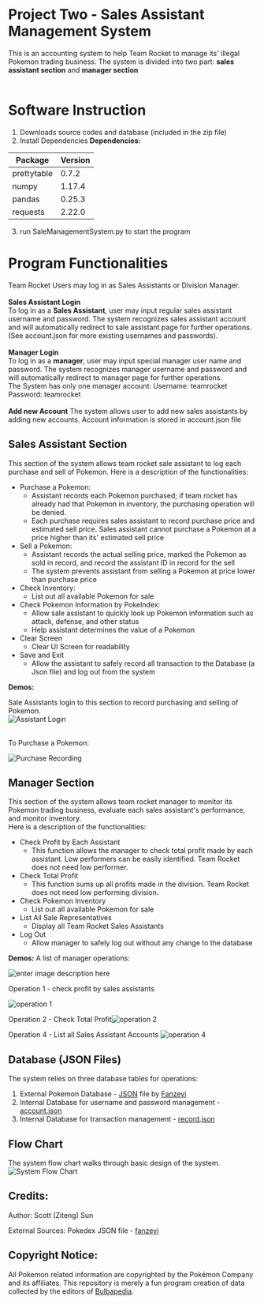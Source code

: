 # Project Two - Sales Assistant Management System
This is an accounting system to help Team Rocket to manage its' illegal Pokemon trading business. The system is divided into two part: <b>sales assistant section</b> and <b>manager section</b>
<br />
<br />

# Software Instruction
1. Downloads source codes and database (included in the zip file)
2. Install Dependencies
<B>Dependencies:</b>

|Package|Version  |
|--|--|
|prettytable|0.7.2|
|numpy|1.17.4|
|pandas|0.25.3|
|requests|2.22.0|

3. run SaleManagementSystem.py to start the program

# Program Functionalities
Team Rocket Users may log in as Sales Assistants or Division Manager.  <br /><br /> 
<b>Sales Assistant Login</b><br /> 
To log in as a <b>Sales Assistant</b>, user may input regular sales assistant username and password. The system recognizes sales assistant account and will automatically redirect to sale assistant page for further operations. (See account.json for more existing usernames and passwords).
<br /> <br /> 
<b>Manager Login</b><br /> 
To log in as a <b>manager</b>, user may input special manager user name and password. The system recognizes manager username and password and will automatically redirect to manager page for further operations.<br />
The System has only one manager account:
Username: teamrocket
Password: teamrocket
 <br /> <br /> 
 <b>Add new Account</b>
 The system allows user to add new sales assistants by adding new accounts. Account information is stored in account.json file
<br /> 
## Sales Assistant Section
This section of the system allows team rocket sale assistant to log each purchase and sell of Pokemon. Here is a description of the functionalities:

 - Purchase a Pokemon: 
	 - Assistant records each Pokemon purchased; if team rocket has already had that Pokemon in inventory, the purchasing operation will be denied.
	 - Each purchase requires sales assistant to record purchase price and estimated sell price. Sales assistant cannot purchase a Pokemon at a price higher than its' estimated sell price 
 - Sell a Pokemon:
	 - Assistant records the actual selling price, marked the Pokemon as sold in record, and record the assistant ID in record for the sell
	 - The system prevents  assistant from selling a Pokemon at price lower than purchase price
 - Check Inventory:
	 - List out all available Pokemon for sale
- Check Pokemon Information by PokeIndex:
	- Allow sale assistant to quickly look up Pokemon information such as attack, defense, and other status
	- Help assistant determines the value of a Pokemon
- Clear Screen
	- Clear UI Screen for readability
- Save and Exit
	- Allow the assistant to safely record all transaction to the Database (a Json file) and log out from the system

<b>Demos:</B>

Sale Assistants login to this section to record purchasing and selling of Pokemon. 
<br />
![Assistant Login](https://raw.githubusercontent.com/scottsun17/SaleAssistantSystem/master/pic/assistant_operation.PNG)

<br />
To Purchase a Pokemon: <br />

![Purchase Recording](https://raw.githubusercontent.com/scottsun17/SaleAssistantSystem/master/pic/Purchase_pokemon.PNG)
<br />

## Manager Section 
This section of the system allows team rocket manager to monitor its Pokemon trading business, evaluate each sales assistant's performance, and monitor inventory. <br />
Here is a description of the functionalities:

 - Check Profit by Each Assistant
	 - This function allows the manager to check total profit made by each assistant. Low performers can be easily identified. Team Rocket does not need low performer.
- Check Total Profit
	- This function sums up all profits made in the division. Team Rocket does not need low performing division.
-  Check Pokemon Inventory
	- List out all available Pokemon for sale
- List All Sale Representatives
	- Display all Team Rocket Sales Assistants
- Log Out
	- Allow manager to safely log out without any change to the database

<b>Demos:</B>
A list of manager operations:

![enter image description here](https://raw.githubusercontent.com/scottsun17/SaleAssistantSystem/master/pic/manager_operations.PNG)

Operation 1 - check profit by sales assistants

![operation 1](https://raw.githubusercontent.com/scottsun17/SaleAssistantSystem/master/pic/profit_by_individual.PNG)

Operation 2 - Check Total Profit![operation 2](https://raw.githubusercontent.com/scottsun17/SaleAssistantSystem/master/pic/total_profit.PNG)

Operation 4 - List all Sales Assistant Accounts
![operation 4](https://raw.githubusercontent.com/scottsun17/SaleAssistantSystem/master/pic/lsit_assistants.PNG)

## Database (JSON Files)
The system relies on three database tables for operations:
 1. External Pokemon Database - [JSON](https://raw.githubusercontent.com/fanzeyi/pokemon.json/master/pokedex.json) file by [Fanzeyi](https://github.com/fanzeyi/pokemon.json)
 2. Internal Database for username and password management - [account.json](https://raw.githubusercontent.com/scottsun17/SaleAssistantSystem/master/code/data/account.json)
 3. Internal Database for transaction management - [record.json](https://raw.githubusercontent.com/scottsun17/SaleAssistantSystem/master/code/data/record.json)

## Flow Chart
The system flow chart walks through basic design of the system. 
![System Flow Chart](https://raw.githubusercontent.com/scottsun17/SaleAssistantSystem/master/pic/SystemChart.png)

## Credits:
Author: Scott (Ziteng) Sun

External Sources: 
Pokedex JSON file - [fanzeyi](https://github.com/fanzeyi/pokemon.json) 

## Copyright Notice:
All Pokemon related information are copyrighted by the Pokémon Company and its affiliates. This repository is merely a fun program creation of data collected by the editors of [Bulbapedia](https://bulbapedia.bulbagarden.net/wiki/Main_Page).
